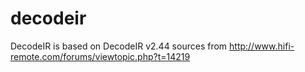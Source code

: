decodeir
========

DecodeIR is based on  DecodeIR v2.44 sources from http://www.hifi-remote.com/forums/viewtopic.php?t=14219
